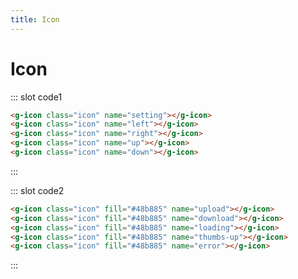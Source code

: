 ```yaml
---
title: Icon
---
```


# Icon

::: slot code1

```html
<g-icon class="icon" name="setting"></g-icon>
<g-icon class="icon" name="left"></g-icon>
<g-icon class="icon" name="right"></g-icon>
<g-icon class="icon" name="up"></g-icon>
<g-icon class="icon" name="down"></g-icon>
```

:::

::: slot code2

```html
<g-icon class="icon" fill="#48b885" name="upload"></g-icon>
<g-icon class="icon" fill="#48b885" name="download"></g-icon>
<g-icon class="icon" fill="#48b885" name="loading"></g-icon>
<g-icon class="icon" fill="#48b885" name="thumbs-up"></g-icon>
<g-icon class="icon" fill="#48b885" name="error"></g-icon>
```

:::

<ClientOnly>
  <icon-demo></icon-demo>
</ClientOnly>
